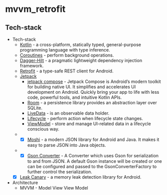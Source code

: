 # mvvm_retrofit

## Tech-stack

* Tech-stack
    * [Kotlin](https://kotlinlang.org/) - a cross-platform, statically typed, general-purpose programming language with type inference.
    * [Coroutines](https://kotlinlang.org/docs/reference/coroutines-overview.html) - perform background operations.
    * [Dagger-Hilt](https://developer.android.com/training/dependency-injection/hilt-android) - a pragmatic lightweight dependency injection framework.
    * [Retrofit](https://square.github.io/retrofit/) - a type-safe REST client for Android.
    * [Jetpack](https://developer.android.com/jetpack)
        * [jetpack compose](https://developer.android.com/jetpack/compose) - Jetpack Compose is Android’s modern toolkit for building native UI. It simplifies and accelerates UI development on Android. Quickly bring your app to life with less code, powerful tools, and intuitive Kotlin APIs. 
        * [Room](https://developer.android.com/topic/libraries/architecture/room) - a persistence library provides an abstraction layer over SQLite.
        * [LiveData](https://developer.android.com/topic/libraries/architecture/livedata) - is an observable data holder.
        * [Lifecycle](https://developer.android.com/topic/libraries/architecture/lifecycle) - perform action when lifecycle state changes.
        * [ViewModel](https://developer.android.com/topic/libraries/architecture/viewmodel) - store and manage UI-related data in a lifecycle conscious way.
    * -[X] [Moshi](https://github.com/square/moshi) - a modern JSON library for Android and Java. It makes it easy to parse JSON into Java objects.
    * -[X] [Gson Converter](https://github.com/google/gson) - A Converter which uses Gson for serialization to and from JSON. A default Gson instance will be created or one can be configured and passed to the GsonConverterFactory to further control the serialization.
    * [x] [Leak Canary](https://github.com/square/leakcanary) - a memory leak detection library for Android.

* Architecture
    * MVVM - Model View View Model
